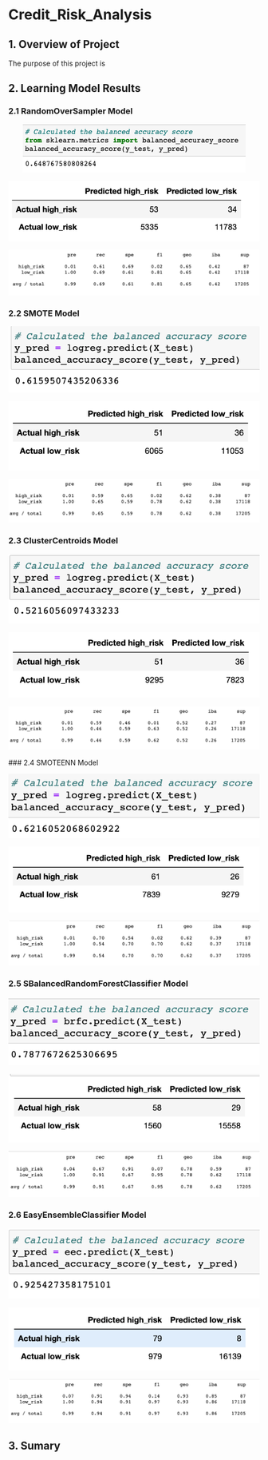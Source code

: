 # Credit_Risk_Analysis
## 1. Overview of Project
The purpose of this project is 

## 2. Learning Model Results

### 2.1 RandomOverSampler Model

<p align="center">
  <img  src="Resources/1.1.png">
</p>
<p align="center">
  <img  src="Resources/1.2.png">
</p>
<p align="center">
  <img  src="Resources/1.3.png">
</p>


### 2.2 SMOTE Model

<p align="center">
  <img  src="Resources/2.1.png">
</p>

<p align="center">
  <img  src="Resources/2.2.png">
</p>

<p align="center">
  <img  src="Resources/2.3.png">
</p>

### 2.3 ClusterCentroids Model

<p align="center">
  <img  src="Resources/3.1.png">
</p>

<p align="center">
  <img  src="Resources/3.2.png">
</p>

<p align="center">
  <img  src="Resources/3.3.png">
</p>
### 2.4 SMOTEENN Model

<p align="center">
  <img  src="Resources/4.1.png">
</p>

<p align="center">
  <img  src="Resources/4.2.png">
</p>

<p align="center">
  <img  src="Resources/4.3.png">
</p>

### 2.5 SBalancedRandomForestClassifier  Model

<p align="center">
  <img  src="Resources/5.1.png">
</p>

<p align="center">
  <img  src="Resources/5.2.png">
</p>

<p align="center">
  <img  src="Resources/5.3.png">
</p>

### 2.6 EasyEnsembleClassifier Model

<p align="center">
  <img  src="Resources/6.1.png">
</p>

<p align="center">
  <img  src="Resources/6.2.png">
</p>

<p align="center">
  <img  src="Resources/6.3.png">
</p>

## 3. Sumary

